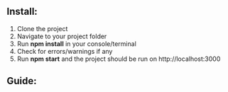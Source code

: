 ## Install:

1. Clone the project 
2. Navigate to your project folder
3. Run **npm install** in your console/terminal
4. Check for errors/warnings if any
5. Run **npm start** and the project should be run on http://localhost:3000
 

## Guide:

